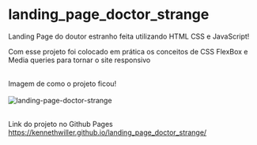 # landing_page_doctor_strange
 Landing Page do doutor estranho feita utilizando HTML CSS e JavaScript! <br>
 
 Com esse projeto foi colocado em prática os conceitos de CSS FlexBox e Media queries para tornar o site responsivo <br><br>
 
 Imagem de como o projeto ficou! <br><br> 
![landing-page-doctor-strange](https://user-images.githubusercontent.com/81170337/179086157-d9db43ef-b1d5-4d6d-b60a-fc237afa1838.png) <br><br>

Link do projeto no Github Pages <br>
https://kennethwiller.github.io/landing_page_doctor_strange/
